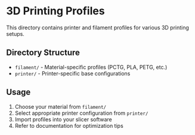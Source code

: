 # 3D Printing Profiles

This directory contains printer and filament profiles for various 3D printing setups.

## Directory Structure

- `filament/` - Material-specific profiles (PCTG, PLA, PETG, etc.)
- `printer/` - Printer-specific base configurations

## Usage

1. Choose your material from `filament/`
2. Select appropriate printer configuration from `printer/`
3. Import profiles into your slicer software
4. Refer to documentation for optimization tips

